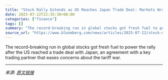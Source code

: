 ```yaml
---
title: "Stock Rally Extends as US Reaches Japan Trade Deal: Markets Wrap"
date: 2025-07-22T22:35:30+08:00
categories: ["finance"]
tags: []
summary: "The record-breaking run in global stocks got fresh fuel to power the rally after the US reached a trade deal with Japan, an agreement with a key trading partner that eases concerns about the tariff wa"
source_url: "https://www.bloomberg.com/news/articles/2025-07-22/stock-market-today-dow-s-p-live-updates"
---
```


The record-breaking run in global stocks got fresh fuel to power the rally after the US reached a trade deal with Japan, an agreement with a key trading partner that eases concerns about the tariff war.

---

*来源: [原文链接](https://www.bloomberg.com/news/articles/2025-07-22/stock-market-today-dow-s-p-live-updates)*
